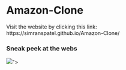 # Amazon-Clone
<p>Visit the website by clicking this link: <a>https://simranspatel.github.io/Amazon-Clone/</a>
</p>
<h3>Sneak peek at the webs</h3>
<img src="<a href="//imgur.com/a/N8cVQrR"></a>">

